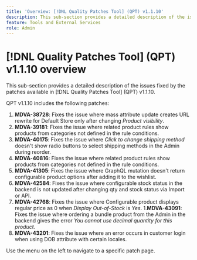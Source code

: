 ```yaml
---
title: 'Overview: [!DNL Quality Patches Tool] (QPT) v1.1.10'
description: This sub-section provides a detailed description of the issues fixed by the patches available in [!DNL Quality Patches Tool] (QPT) v1.1.10.
feature: Tools and External Services
role: Admin
---
```

# [!DNL Quality Patches Tool] (QPT) v1.1.10 overview

This sub-section provides a detailed description of the issues fixed by the patches available in [!DNL Quality Patches Tool] (QPT) v1.1.10.

QPT v1.1.10 includes the following patches:

1. **MDVA-38728**: Fixes the issue where mass attribute update creates URL rewrite for Default Store only after changing *Product visibility*.
1. **MDVA-39181**: Fixes the issue where related product rules show products from categories not defined in the rule conditions.
1. **MDVA-40175**: Fixes the issue where *Click to change shipping method* doesn't show radio buttons to select shipping methods in the Admin during reorder.
1. **MDVA-40816**: Fixes the issue where related product rules show products from categories not defined in the rule conditions.
1. **MDVA-41305**: Fixes the issue where GraphQL mutation doesn't return configurable product options after adding it to the wishlist.
1. **MDVA-42584**: Fixes the issue where configurable stock status in the backend is not updated after changing qty and stock status via Import or API.
1. **MDVA-42768**: Fixes the issue where Configurable product displays regular price as 0 when *Display Out-of-Stock* is *Yes*.
1.**MDVA-43091**: Fixes the issue where ordering a bundle product from the Admin in the backend gives the error *You cannot use decimal quantity for this product*.
1. **MDVA-43201**: Fixes the issue where an error occurs in customer login when using DOB attribute with certain locales.

Use the menu on the left to navigate to a specific patch page.
